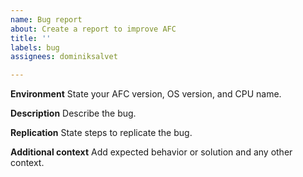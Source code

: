 ```yaml
---
name: Bug report
about: Create a report to improve AFC
title: ''
labels: bug
assignees: dominiksalvet

---
```


**Environment**
State your AFC version, OS version, and CPU name.

**Description**
Describe the bug.

**Replication**
State steps to replicate the bug.

**Additional context**
Add expected behavior or solution and any other context.
